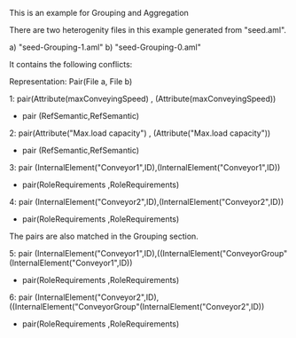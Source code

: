 This is an example for Grouping and Aggregation

There are two heterogenity files in this example generated from "seed.aml".

a) "seed-Grouping-1.aml"
b) "seed-Grouping-0.aml"

It contains the following conflicts:

Representation: Pair(File a, File b)

1: pair(Attribute(maxConveyingSpeed) , (Attribute(maxConveyingSpeed))

 - pair (RefSemantic,RefSemantic)

2: pair(Attribute("Max.load capacity") , (Attribute("Max.load capacity"))

 - pair (RefSemantic,RefSemantic)


3: pair (InternalElement("Conveyor1",ID),(InternalElement("Conveyor1",ID))

  - pair(RoleRequirements ,RoleRequirements)


4: pair (InternalElement("Conveyor2",ID),(InternalElement("Conveyor2",ID))

  - pair(RoleRequirements ,RoleRequirements)


The pairs are also matched in the Grouping section.


5: pair (InternalElement("Conveyor1",ID),((InternalElement("ConveyorGroup"(InternalElement("Conveyor1",ID))

  - pair(RoleRequirements ,RoleRequirements)


6: pair (InternalElement("Conveyor2",ID),((InternalElement("ConveyorGroup"(InternalElement("Conveyor2",ID))

  - pair(RoleRequirements ,RoleRequirements)

